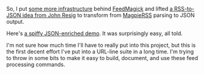 So, I put [some more infrastructure][in] behind [FeedMagick][fm] and lifted [a RSS-to-JSON idea from John Resig][jr] to transform from [MagpieRSS][mr] parsing to JSON output.  

Here's [a spiffy JSON-enriched demo][jd].  It was surprisingly easy, all told.

I'm not sure how much time I'll have to really put into this project, but this is the first decent effort I've put into a URL-line suite in a long time.  I'm trying to throw in some bits to make it easy to build, document, and use these feed processing commands.

<!-- tags: rss json php syndication atom javascript webdev ajax web20 -->

[mr]: http://magpierss.sourceforge.net/
[jd]: http://decafbad.com/2005/12/FeedMagick/docs/json-demo.html
[in]: http://decafbad.com/2005/12/FeedMagick/
[jr]: http://ejohn.org/projects/rss2json/
[fm]: http://decafbad.com/trac/wiki/FeedMagick
